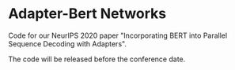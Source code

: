 # Adapter-Bert Networks
Code for our NeurIPS 2020 paper "Incorporating BERT into Parallel Sequence Decoding with Adapters". 

The code will be released before the conference date.
